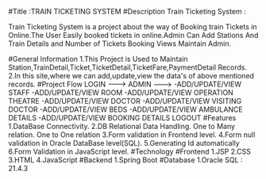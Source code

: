 #Title :TRAIN TICKETING SYSTEM
#Description
Train Ticketing System :

  Train Ticketing System is a project about the way of Booking train Tickets in Online.The User Easily booked tickets in online.Admin Can Add Stations And Train Details and Number of Tickets Booking Views Maintain Admin. 

#General Information
1.This Project is Used to Maintain Station,TrainDetail,Ticket,TicketDetail,TicketFare,PaymentDetail Records.  
2.In this site,where we can add,update,view the data's of above mentioned records.
#Project Flow
	LOGIN ---> ADMIN ---> -ADD/UPDATE/VIEW STAFF
				  -ADD/UPDATE/VIEW ROOM
				  -ADD/UPDATE/VIEW OPERATION THEATRE
				  -ADD/UPDATE/VIEW DOCTOR
				  -ADD/UPDATE/VIEW VISITING DOCTOR
				  -ADD/UPDATE/VIEW BEDS
				  -ADD/UPDATE/VIEW AMBULANCE DETAILS
				  -ADD/UPDATE/VIEW BOOKING DETAILS
	LOGOUT
#Features
1.DataBase Connectivity.
2.DB Relational Data Handling. One to Many relation. One to One relation
3.Form validation in Frontend level.
4.Form null validation in Oracle DataBase level(SQL).
5.Generating Id automatically
6.Form Validation in JavaScript level.
#Technology
#Frontend
1.JSP
2.CSS
3.HTML
4.JavaScript
#Backend
1.Spring Boot
#Database
1.Oracle SQL : 21.4.3